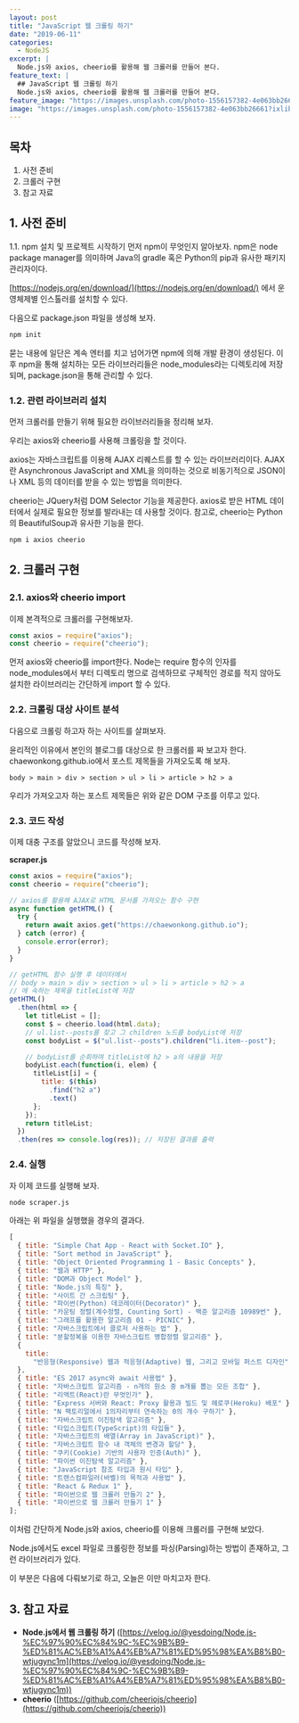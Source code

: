 ```yaml
---
layout: post
title: "JavaScript 웹 크롤링 하기"
date: "2019-06-11"
categories:
  - NodeJS
excerpt: |
  Node.js와 axios, cheerio를 활용해 웹 크롤러를 만들어 본다.
feature_text: |
  ## JavaScript 웹 크롤링 하기
  Node.js와 axios, cheerio를 활용해 웹 크롤러를 만들어 본다.
feature_image: "https://images.unsplash.com/photo-1556157382-4e063bb26661?ixlib=rb-1.2.1&ixid=eyJhcHBfaWQiOjEyMDd9&auto=format&fit=crop&w=1500&q=80"
image: "https://images.unsplash.com/photo-1556157382-4e063bb26661?ixlib=rb-1.2.1&ixid=eyJhcHBfaWQiOjEyMDd9&auto=format&fit=crop&w=1500&q=80"
---
```


## 목차

1. 사전 준비
2. 크롤러 구현
3. 참고 자료

## 1. 사전 준비

1.1. npm 설치 및 프로젝트 시작하기
먼저 npm이 무엇인지 알아보자. npm은 node package manager를 의미하며 Java의 gradle 혹은 Python의 pip과 유사한 패키지 관리자이다.

[https://nodejs.org/en/download/](https://nodejs.org/en/download/) 에서 운영체제별 인스톨러를 설치할 수 있다.

다음으로 package.json 파일을 생성해 보자.

```cmd
npm init
```

묻는 내용에 일단은 계속 엔터를 치고 넘어가면 npm에 의해 개발 환경이 생성된다. 이후 npm을 통해 설치하는 모든 라이브러리들은 node_modules라는 디렉토리에 저장되며, package.json을 통해 관리할 수 있다.

### 1.2. 관련 라이브러리 설치

먼저 크롤러를 만들기 위해 필요한 라이브러리들을 정리해 보자.

우리는 axios와 cheerio를 사용해 크롤링을 할 것이다.

axios는 자바스크립트를 이용해 AJAX 리퀘스트를 할 수 있는 라이브러리이다. AJAX란 Asynchronous JavaScript and XML을 의미하는 것으로 비동기적으로 JSON이나 XML 등의 데이터를 받을 수 있는 방법을 의미한다.

cheerio는 JQuery처럼 DOM Selector 기능을 제공한다. axios로 받은 HTML 데이터에서 실제로 필요한 정보를 발라내는 데 사용할 것이다. 참고로, cheerio는 Python의 BeautifulSoup과 유사한 기능을 한다.

```cmd
npm i axios cheerio
```

## 2. 크롤러 구현

### 2.1. axios와 cheerio import

이제 본격적으로 크롤러를 구현해보자.

```javascript
const axios = require("axios");
const cheerio = require("cheerio");
```

먼저 axios와 cheerio를 import한다. Node는 require 함수의 인자를 node_modules에서 부터 디렉토리 명으로 검색하므로 구체적인 경로를 적지 않아도 설치한 라이브러리는 간단하게 import 할 수 있다.

### 2.2. 크롤링 대상 사이트 분석

다음으로 크롤링 하고자 하는 사이트를 살펴보자.

윤리적인 이유에서 본인의 블로그를 대상으로 한 크롤러를 짜 보고자 한다. chaewonkong.github.io에서 포스트 제목들을 가져오도록 해 보자.

```
body > main > div > section > ul > li > article > h2 > a
```

우리가 가져오고자 하는 포스트 제목들은 위와 같은 DOM 구조를 이루고 있다.

### 2.3. 코드 작성

이제 대충 구조를 알았으니 코드를 작성해 보자.

**scraper.js**

```javascript
const axios = require("axios");
const cheerio = require("cheerio");

// axios를 활용해 AJAX로 HTML 문서를 가져오는 함수 구현
async function getHTML() {
  try {
    return await axios.get("https://chaewonkong.github.io");
  } catch (error) {
    console.error(error);
  }
}

// getHTML 함수 실행 후 데이터에서
// body > main > div > section > ul > li > article > h2 > a
// 에 속하는 제목을 titleList에 저장
getHTML()
  .then(html => {
    let titleList = [];
    const $ = cheerio.load(html.data);
    // ul.list--posts를 찾고 그 children 노드를 bodyList에 저장
    const bodyList = $("ul.list--posts").children("li.item--post");

    // bodyList를 순회하며 titleList에 h2 > a의 내용을 저장
    bodyList.each(function(i, elem) {
      titleList[i] = {
        title: $(this)
          .find("h2 a")
          .text()
      };
    });
    return titleList;
  })
  .then(res => console.log(res)); // 저장된 결과를 출력
```

### 2.4. 실행

자 이제 코드를 실행해 보자.

```cmd
node scraper.js
```

아래는 위 파일을 실행했을 경우의 결과다.

```javascript
[
  { title: "Simple Chat App - React with Socket.IO" },
  { title: "Sort method in JavaScript" },
  { title: "Object Oriented Programming 1 - Basic Concepts" },
  { title: "웹과 HTTP" },
  { title: "DOM과 Object Model" },
  { title: "Node.js의 특징" },
  { title: "사이트 간 스크립팅" },
  { title: "파이썬(Python) 데코레이터(Decorator)" },
  { title: "카운팅 정렬(계수정렬, Counting Sort) - 백준 알고리즘 10989번" },
  { title: "그래프를 활용한 알고리즘 01 - PICNIC" },
  { title: "자바스크립트에서 클로저 사용하는 법" },
  { title: "분할정복을 이용한 자바스크립트 병합정렬 알고리즘" },
  {
    title:
      "반응형(Responsive) 웹과 적응형(Adaptive) 웹, 그리고 모바일 퍼스트 디자인"
  },
  { title: "ES 2017 async와 await 사용법" },
  { title: "자바스크립트 알고리즘 - n개의 원소 중 m개를 뽑는 모든 조합" },
  { title: "리액트(React)란 무엇인가" },
  { title: "Express 서버와 React: Proxy 활용과 빌드 및 헤로쿠(Heroku) 배포" },
  { title: "N 팩토리얼에서 1의자리부터 연속하는 0의 개수 구하기" },
  { title: "자바스크립트 이진탐색 알고리즘" },
  { title: "타입스크립트(TypeScript)의 타입들" },
  { title: "자바스크립트의 배열(Array in JavaScript)" },
  { title: "자바스크립트 함수 내 객체의 변경과 할당" },
  { title: "쿠키(Cookie) 기반의 사용자 인증(Auth)" },
  { title: "파이썬 이진탐색 알고리즘" },
  { title: "JavaScript 참조 타입과 원시 타입" },
  { title: "트랜스컴파일러(바벨)의 목적과 사용법" },
  { title: "React & Redux 1" },
  { title: "파이썬으로 웹 크롤러 만들기 2" },
  { title: "파이썬으로 웹 크롤러 만들기 1" }
];
```

이처럼 간단하게 Node.js와 axios, cheerio를 이용해 크롤러를 구현해 보았다.

Node.js에서도 excel 파일로 크롤링한 정보를 파싱(Parsing)하는 방법이 존재하고, 그런 라이브러리가 있다.

이 부분은 다음에 다뤄보기로 하고, 오늘은 이만 마치고자 한다.

## 3. 참고 자료

- **Node.js에서 웹 크롤링 하기** ([https://velog.io/@yesdoing/Node.js-%EC%97%90%EC%84%9C-%EC%9B%B9-%ED%81%AC%EB%A1%A4%EB%A7%81%ED%95%98%EA%B8%B0-wtjugync1m](https://velog.io/@yesdoing/Node.js-%EC%97%90%EC%84%9C-%EC%9B%B9-%ED%81%AC%EB%A1%A4%EB%A7%81%ED%95%98%EA%B8%B0-wtjugync1m))
- **cheerio** ([https://github.com/cheeriojs/cheerio](https://github.com/cheeriojs/cheerio))
